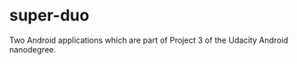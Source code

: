 # super-duo
Two Android applications which are part of Project 3 of the Udacity Android nanodegree.
